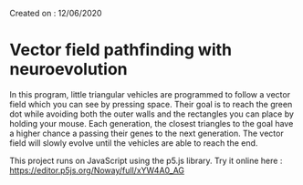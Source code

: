 Created on : 12/06/2020

# Vector field pathfinding with neuroevolution

In this program, little triangular vehicles are programmed to follow a vector field which you can see by pressing space.
Their goal is to reach the green dot while avoiding both the outer walls and the rectangles you can place by holding your mouse.
Each generation, the closest triangles to the goal have a higher chance a passing their genes to the next generation.
The vector field will slowly evolve until the vehicles are able to reach the end.

This project runs on JavaScript using the p5.js library.
Try it online here : https://editor.p5js.org/Noway/full/xYW4A0_AG
